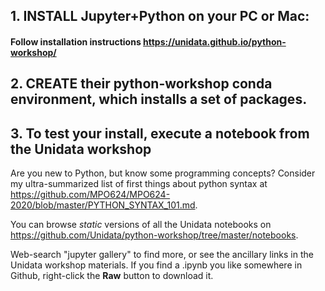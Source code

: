 ## 1. INSTALL Jupyter+Python on your PC or Mac:
#### Follow installation instructions https://unidata.github.io/python-workshop/

## 2. CREATE their python-workshop conda environment, which installs a set of **packages**. 

## 3. To test your install, execute a notebook from the Unidata workshop

Are you new to Python, but know some programming concepts? Consider my ultra-summarized list of first things about python syntax at https://github.com/MPO624/MPO624-2020/blob/master/PYTHON_SYNTAX_101.md. 

You can browse _static_ versions of all the Unidata notebooks on https://github.com/Unidata/python-workshop/tree/master/notebooks. 

Web-search "jupyter gallery" to find more, or see the ancillary links in the Unidata workshop materials. If you find a .ipynb you like somewhere in Github, right-click the **Raw** button to download it. 
